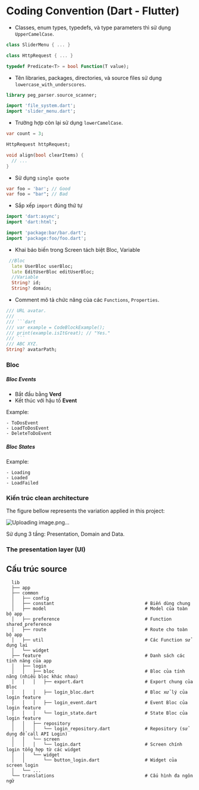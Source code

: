 # Coding Convention (Dart - Flutter)

- Classes, enum types, typedefs, và type parameters thì sử dụng `UpperCamelCase`.

```dart
class SliderMenu { ... }

class HttpRequest { ... }

typedef Predicate<T> = bool Function(T value);
```

- Tên libraries, packages, directories, và source files sử dụng `lowercase_with_underscores`.

```dart
library peg_parser.source_scanner;

import 'file_system.dart';
import 'slider_menu.dart';
```

- Trường hợp còn lại sử dụng `lowerCamelCase`.

```dart
var count = 3;

HttpRequest httpRequest;

void align(bool clearItems) {
  // ...
}
```

- Sử dụng `single quote`

```dart
var foo = 'bar'; // Good
var foo = "bar"; // Bad
```

- Sắp xếp `import` đúng thứ tự

```dart
import 'dart:async';
import 'dart:html';

import 'package:bar/bar.dart';
import 'package:foo/foo.dart';
```
- Khai báo biến trong Screen tách biệt Bloc, Variable
```dart
 //Bloc
  late UserBloc userBloc;
  late EditUserBloc editUserBloc;
  //Variable
  String? id;
  String? domain;
```
- Comment mô tả chức năng của các `Functions`, `Properties`.

````dart
/// URL avatar.
///
/// ```dart
/// var example = CodeBlockExample();
/// print(example.isItGreat); // "Yes."
/// ```
/// ABC XYZ.
String? avatarPath;
````
### Bloc

##### Bloc Events

- Bắt đầu bằng **Verd**
- Kết thúc với hậu tố **Event**

Example:
```
- ToDosEvent
- LoadToDosEvent
- DeleteToDoEvent
```

##### Bloc States

Example:
```
- Loading
- Loaded
- LoadFailed
```
### Kiến trúc clean architecture
The figure bellow represents the variation applied in this project:

![Uploading image.png…]()

Sử dụng 3 tầng: Presentation, Domain and Data.

### The presentation layer (UI)

## Cấu trúc source

>

      lib
      ├── app
      ├── common
      │   ├── config
      │   ├── constant                                  # Biến dùng chung
      │   ├── model                                     # Model của toàn bộ app
      │   ├── preference                                # Function shared_preference
      │   ├── route                                     # Route cho toàn bộ app
      │   ├── util                                      # Các Function sử dụng lại
      │   └── widget
      ├── feature                                       # Danh sách các tính năng của app
      │   ├── login
      │   │   ├── bloc                                  # Bloc của tính năng (nhiều bloc khác nhau)
      │   │   │   ├── export.dart                       # Export chung của Bloc
      │   │   │   ├── login_bloc.dart                   # Bloc xử lý của login feature
      │   │   │   ├── login_event.dart                  # Event Bloc của login feature
      │   │   │   └── login_state.dart                  # State Bloc của login feature
      │   │   ├── repository
      │   │   │   └── login_repository.dart             # Repository (sử dụng để call API Login)
      │   │   └── screen
      │   │   │   └── login.dart                        # Screen chính login tổng hợp từ các widget
      │   │   └── widget
      │   │       └── button_login.dart                 # Widget của screen login
      │   └── ...
      └── translations                                  # Cấu hình đa ngôn ngữ
